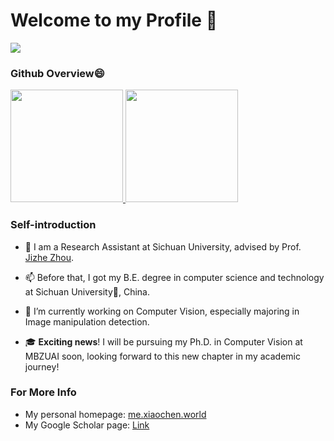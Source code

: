# Welcome to my Profile 👋
![](https://komarev.com/ghpvc/?username=Sunnyhaze&color=green)

### Github Overview😄

<a href="https://github.com/anuraghazra/github-readme-stats">
  <img height="180em" src="https://github-readme-stats-git-masterrstaa-rickstaa.vercel.app/api?username=sunnyhaze&count_private=true&show_icons=true&theme=buefy&bg_color=40,FFFFFF,DDDDFF" />
  <img height="180em" src="https://github-readme-stats-git-masterrstaa-rickstaa.vercel.app/api/top-langs/?username=SunnyHaze&hide=html,javascript,CSS,jupyter%20notebook&bg_color=40,FFFFFF,EEEEFF&layout=compact" />
</a>
<!--  IF you want to create a statisitc band like above, you can visit this offical repo to create and define your own band style:
     https://github.com/anuraghazra/github-readme-stats
-->

### Self-introduction
- 🌱 I am a Research Assistant at Sichuan University, advised by Prof. [Jizhe Zhou](https://knightzjz.github.io).
- 📫 Before that, I got my B.E. degree in computer science and technology at Sichuan University🐼, China. 
- 🔭 I’m currently working on Computer Vision, especially majoring in Image manipulation detection.

- 🎓 **Exciting news**! I will be pursuing my Ph.D. in Computer Vision at MBZUAI soon, looking forward to this new chapter in my academic journey!

### For More Info
- My personal homepage: [me.xiaochen.world](https://me.xiaochen.world)
- My Google Scholar page: [Link](https://scholar.google.com/citations?user=hGEIyCEAAAAJ)
<!-- - Welcome to my [blog](https://sunnyhaze.github.io/blog)✨ (in chinese) by Github pages and hexo. -->
<!-- - Here is my [CV](https://sunnyhaze.github.io/assests/resume/Xiaochen_Ma.pdf). -->
<!--
**SunnyHaze/Sunnyhaze** is a ✨ _special_ ✨ repository because its `README.md` (this file) appears on your GitHub profile.

Here are some ideas to get you started:

- 🔭 I’m currently working on ...
- 🌱 I’m currently learning ...
- 👯 I’m looking to collaborate on ...
- 🤔 I’m looking for help with ...
- 💬 Ask me about ...
- 📫 How to reach me: ...
-  Pronouns: ...
- ⚡ Fun fact: ...
-->
